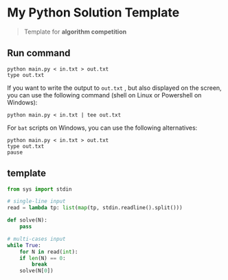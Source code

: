 # My Python Solution Template

> Template for **algorithm competition**

## Run command

```shell
python main.py < in.txt > out.txt
type out.txt
```

If you want to write the output to `out.txt` , but also displayed on the screen, you can use the following command (shell on Linux or Powershell on Windows):

```shell
python main.py < in.txt | tee out.txt
```

For `bat` scripts on Windows, you can use the following alternatives:

```shell
python main.py < in.txt > out.txt
type out.txt
pause
```

## template

```Python
from sys import stdin

# single-line input
read = lambda tp: list(map(tp, stdin.readline().split()))

def solve(N):
    pass

# multi-cases input
while True:
    for N in read(int):
    if len(N) == 0: 
        break
    solve(N[0])

```
